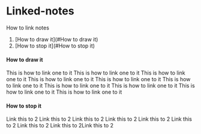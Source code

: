 # Linked-notes
How to link notes

1. [How to draw it](#How to draw it)
2. [How to stop it](#How to stop it)

#### How to draw it
This is how to link one to it
This is how to link one to it
This is how to link one to it
This is how to link one to it
This is how to link one to it
This is how to link one to it
This is how to link one to it
This is how to link one to it
This is how to link one to it
This is how to link one to it



#### How to stop it
Link this to 2
Link this to 2
Link this to 2
Link this to 2
Link this to 2
Link this to 2
Link this to 2
Link this to 2Link this to 2
